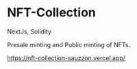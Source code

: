 # NFT-Collection

NextJs, Solidity

Presale minting and Public minting of NFTs.

https://nft-collection-sauzzon.vercel.app/
